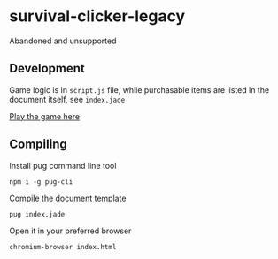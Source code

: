 # survival-clicker-legacy

Abandoned and unsupported

## Development

Game logic is in `script.js` file, while purchasable items are listed in the document itself, see `index.jade`

[Play the game here](http://MantasPauliukonis.github.io/survival-clicker)

## Compiling

Install pug command line tool

`npm i -g pug-cli`

Compile the document template

`pug index.jade`

Open it in your preferred browser

`chromium-browser index.html`
